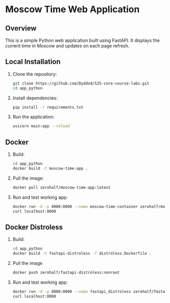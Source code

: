 # Moscow Time Web Application

## Overview
This is a simple Python web application built using FastAPI. It displays the current time in Moscow and updates on each page refresh.

## Local Installation
1. Clone the repository:
   ```bash
   git clone https://github.com/Dyddxd/S25-core-course-labs.git
   cd app_python
   ```
2. Install dependencies:
    ```bash
   pip install -r requirements.txt
    ```
3. Run the application:
    ```bash
   uvicorn main:app --reload
    ```

## Docker
1. Build:
   ```bash
   cd app_python
   docker build -t moscow-time-app .
   ```
2. Pull the image:
   ```bash
   docker pull zerohalf/moscow-time-app:latest
   ```
3. Run and test working app:
   ```bash
   docker run -d -p 8000:8000 --name moscow-time-container zerohalf/moscow-time-app:latest
   curl localhost:8000
   ```

## Docker Distroless
1. Build:
   ```bash
   cd app_python
   docker build -t fastapi-distroless -f distroless.Dockerfile .
   ```
2. Pull the image
   ```bash
   docker push zerohalf/fastapi-distroless:nonroot
   ```
3. Run and test working app:
   ```bash
   docker run -d -p 8000:8000 --name fastapi_distroless zerohalf/fastapi-distroless:nonroot
   curl localhost:8000
   ```